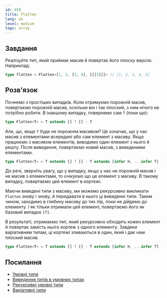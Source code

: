 ```yaml
---
id: 459
title: Flatten
lang: uk
level: medium
tags: array
---
```


## Завдання

Реалізуйте тип, який приймає масив й повертає його плоску версію.
Наприклад:

```typescript
type flatten = Flatten<[1, 2, [3, 4], [[[5]]]> // [1, 2, 3, 4, 5]
```

## Розв'язок

Почнемо з простіших випадків.
Коли отримуємо порожній масив, повертаємо порожній масив, оскільки він і так плоский, з ним нічого не потрібно робити.
В інакшому випадку, повернемо сам `T` (поки що):

```typescript
type Flatten<T> = T extends [] ? [] : T
```

Але, що, якщо `T` буде не порожнім масивом?
Це означає, що у нас масив з елементами всередині або сам елемент з масиву.
Якщо працюємо з масивом елементів, виводимо один елемент з нього й решту.
Після виведення, повертаємо новий масив, з виведеними елементами.

```typescript
type Flatten<T> = T extends [] ? [] : T extends [infer H, ...infer T] ? [H, T] : [T]
```

До речі, зверніть увагу, що у випадку, якщо у нас не порожній масив і не масив з елементами, то очікуємо що це елемент з масиву.
В такому випадку, повертаємо цей елемент в кортежі.

Маючи виведені типи з масиву, ми можемо рекурсивно викликати `Flatten` знову і знову, й передавати в нього ці виведенні типи.
Таким чином, заходимо в глибину масиву до тих пір, поки не дійдемо до елементу.
І як тільки отримали цей елемент, повертаємо його як базовий випадок `[T]`.

В результаті, отримаємо тип, який рекурсивно обходить кожен елемент й повертає замість нього кортеж з одного елементу.
Завдяки варіативним типам, ці кортежі зливаються в один, який і дає нам плоский масив.

```typescript
type Flatten<T> = T extends [] ? [] : T extends [infer H, ...infer T] ? [...Flatten<H>, ...Flatten<T>] : [T]
```

## Посилання

- [Умовні типи](https://www.typescriptlang.org/docs/handbook/2/conditional-types.html)
- [Виведення типів в умовних типах](https://www.typescriptlang.org/docs/handbook/2/conditional-types.html#inferring-within-conditional-types)
- [Рекурсивні умовні типи](https://www.typescriptlang.org/docs/handbook/release-notes/typescript-4-1.html#recursive-conditional-types)
- [Варіативні типи](https://www.typescriptlang.org/docs/handbook/release-notes/typescript-4-0.html#variadic-tuple-types)
